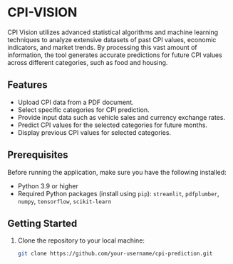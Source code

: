 # CPI-VISION
CPI Vision utilizes advanced statistical algorithms and machine learning techniques to analyze extensive datasets of past CPI values, economic indicators, and market trends. By processing this vast amount of information, the tool generates accurate predictions for future CPI values across different categories, such as food and housing.

## Features

- Upload CPI data from a PDF document.
- Select specific categories for CPI prediction.
- Provide input data such as vehicle sales and currency exchange rates.
- Predict CPI values for the selected categories for future months.
- Display previous CPI values for selected categories.

## Prerequisites

Before running the application, make sure you have the following installed:

- Python 3.9 or higher
- Required Python packages (install using `pip`): `streamlit`, `pdfplumber`, `numpy`, `tensorflow`, `scikit-learn`

## Getting Started

1. Clone the repository to your local machine:

   ```bash
   git clone https://github.com/your-username/cpi-prediction.git

